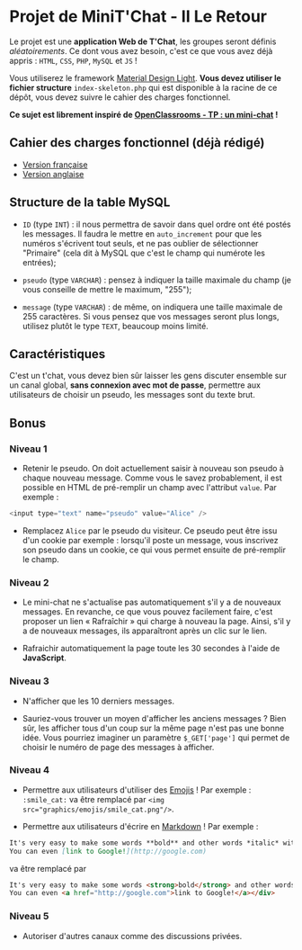 # Projet de MiniT'Chat - II Le Retour

Le projet est une **application Web de T'Chat**, les groupes seront définis _aléatoirements_.
Ce dont vous avez besoin, c'est ce que vous avez déjà appris : `HTML`, `CSS`, `PHP`, `MySQL` et `JS` !

Vous utiliserez le framework [Material Design Light](https://getmdl.io/).
__Vous devez utiliser le fichier structure__ `index-skeleton.php` qui est disponible à la racine de ce dépôt, vous devez suivre le cahier des charges fonctionnel.

__Ce sujet est librement inspiré de [OpenClassrooms - TP : un mini-chat](https://openclassrooms.com/courses/concevez-votre-site-web-avec-php-et-mysql/tp-un-mini-chat) !__

## Cahier des charges fonctionnel (déjà rédigé)

* [Version française](https://docs.google.com/document/d/1AK9OQgLsr0Iv549YS3zUCoENvSVdm0H5RV2kMYpaeyc)
* [Version anglaise](https://docs.google.com/document/d/15xab7ijmKXCmGWooJcPr9Yp8X6TVPQ3CnYtqoKc297Q)

## Structure de la table MySQL

* `ID` (type `INT`) : il nous permettra de savoir dans quel ordre ont été postés les messages. Il faudra le mettre en `auto_increment` pour que les numéros s'écrivent tout seuls, et ne pas oublier de sélectionner "Primaire" (cela dit à MySQL que c'est le champ qui numérote les entrées);

* `pseudo` (type `VARCHAR`) : pensez à indiquer la taille maximale du champ (je vous conseille de mettre le maximum, "255");

* `message` (type `VARCHAR`) : de même, on indiquera une taille maximale de 255 caractères. Si vous pensez que vos messages seront plus longs, utilisez plutôt le type `TEXT`, beaucoup moins limité.

## Caractéristiques

C'est un t'chat, vous devez bien sûr laisser les gens discuter ensemble sur un canal global, __sans connexion avec mot de passe__, permettre aux utilisateurs de choisir un pseudo, les messages sont du texte brut.

## Bonus

### Niveau 1

* Retenir le pseudo. On doit actuellement saisir à nouveau son pseudo à chaque nouveau message. Comme vous le savez probablement, il est possible en HTML de pré-remplir un champ avec l'attribut `value`. Par exemple :

```php
<input type="text" name="pseudo" value="Alice" />
```

* Remplacez `Alice` par le pseudo du visiteur. Ce pseudo peut être issu d'un cookie par exemple : lorsqu'il poste un message, vous inscrivez son pseudo dans un cookie, ce qui vous permet ensuite de pré-remplir le champ.

### Niveau 2

* Le mini-chat ne s'actualise pas automatiquement s'il y a de nouveaux messages. En revanche, ce que vous pouvez facilement faire, c'est proposer un lien « Rafraîchir » qui charge à nouveau la page. Ainsi, s'il y a de nouveaux messages, ils apparaîtront après un clic sur le lien.

* Rafraichir automatiquement la page toute les 30 secondes à l'aide de __JavaScript__.

### Niveau 3

* N'afficher que les 10 derniers messages.

* Sauriez-vous trouver un moyen d'afficher les anciens messages ? Bien sûr, les afficher tous d'un coup sur la même page n'est pas une bonne idée. Vous pourriez imaginer un paramètre `$_GET['page']` qui permet de choisir le numéro de page des messages à afficher.

### Niveau 4

* Permettre aux utilisateurs d'utiliser des [Emojis](http://www.emoji-cheat-sheet.com/) ! Par exemple : `:smile_cat:` va être remplacé par `<img src="graphics/emojis/smile_cat.png"/>`.

* Permettre aux utilisateurs d'écrire en [Markdown](https://guides.github.com/features/mastering-markdown/) ! Par exemple :
```markdown
It's very easy to make some words **bold** and other words *italic* with Markdown.
You can even [link to Google!](http://google.com)
```
va être remplacé par
```html
It's very easy to make some words <strong>bold</strong> and other words <em>italic</em> with Markdown.
You can even <a href="http://google.com">link to Google!</a></div>
```

### Niveau 5

* Autoriser d'autres canaux comme des discussions privées.
